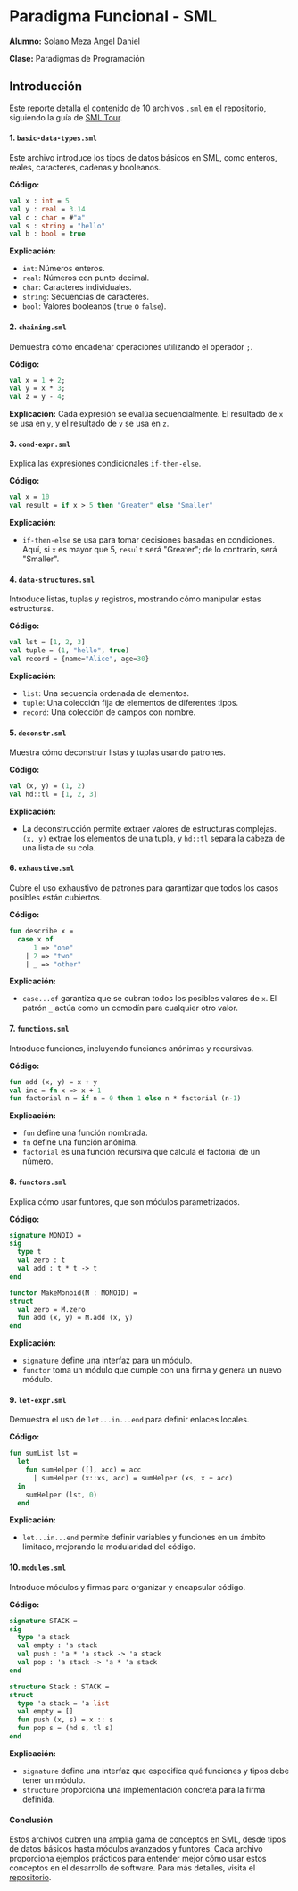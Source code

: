# Paradigma Funcional - SML

**Alumno:** Solano Meza Angel Daniel


**Clase:** Paradigmas de Programación

## Introducción
Este reporte detalla el contenido de 10 archivos `.sml` en el repositorio, siguiendo la guía de [SML Tour](https://saityi.github.io/sml-tour/tour/welcome).

#### 1. `basic-data-types.sml`
Este archivo introduce los tipos de datos básicos en SML, como enteros, reales, caracteres, cadenas y booleanos.

**Código:**
```sml
val x : int = 5
val y : real = 3.14
val c : char = #"a"
val s : string = "hello"
val b : bool = true
```
**Explicación:**
- `int`: Números enteros.
- `real`: Números con punto decimal.
- `char`: Caracteres individuales.
- `string`: Secuencias de caracteres.
- `bool`: Valores booleanos (`true` o `false`).

#### 2. `chaining.sml`
Demuestra cómo encadenar operaciones utilizando el operador `;`.

**Código:**
```sml
val x = 1 + 2;
val y = x * 3;
val z = y - 4;
```
**Explicación:**
Cada expresión se evalúa secuencialmente. El resultado de `x` se usa en `y`, y el resultado de `y` se usa en `z`.

#### 3. `cond-expr.sml`
Explica las expresiones condicionales `if-then-else`.

**Código:**
```sml
val x = 10
val result = if x > 5 then "Greater" else "Smaller"
```
**Explicación:**
- `if-then-else` se usa para tomar decisiones basadas en condiciones. Aquí, si `x` es mayor que 5, `result` será "Greater"; de lo contrario, será "Smaller".

#### 4. `data-structures.sml`
Introduce listas, tuplas y registros, mostrando cómo manipular estas estructuras.

**Código:**
```sml
val lst = [1, 2, 3]
val tuple = (1, "hello", true)
val record = {name="Alice", age=30}
```
**Explicación:**
- `list`: Una secuencia ordenada de elementos.
- `tuple`: Una colección fija de elementos de diferentes tipos.
- `record`: Una colección de campos con nombre.

#### 5. `deconstr.sml`
Muestra cómo deconstruir listas y tuplas usando patrones.

**Código:**
```sml
val (x, y) = (1, 2)
val hd::tl = [1, 2, 3]
```
**Explicación:**
- La deconstrucción permite extraer valores de estructuras complejas. `(x, y)` extrae los elementos de una tupla, y `hd::tl` separa la cabeza de una lista de su cola.

#### 6. `exhaustive.sml`
Cubre el uso exhaustivo de patrones para garantizar que todos los casos posibles están cubiertos.

**Código:**
```sml
fun describe x =
  case x of
      1 => "one"
    | 2 => "two"
    | _ => "other"
```
**Explicación:**
- `case...of` garantiza que se cubran todos los posibles valores de `x`. El patrón `_` actúa como un comodín para cualquier otro valor.

#### 7. `functions.sml`
Introduce funciones, incluyendo funciones anónimas y recursivas.

**Código:**
```sml
fun add (x, y) = x + y
val inc = fn x => x + 1
fun factorial n = if n = 0 then 1 else n * factorial (n-1)
```
**Explicación:**
- `fun` define una función nombrada.
- `fn` define una función anónima.
- `factorial` es una función recursiva que calcula el factorial de un número.

#### 8. `functors.sml`
Explica cómo usar funtores, que son módulos parametrizados.

**Código:**
```sml
signature MONOID =
sig
  type t
  val zero : t
  val add : t * t -> t
end

functor MakeMonoid(M : MONOID) =
struct
  val zero = M.zero
  fun add (x, y) = M.add (x, y)
end
```
**Explicación:**
- `signature` define una interfaz para un módulo.
- `functor` toma un módulo que cumple con una firma y genera un nuevo módulo.

#### 9. `let-expr.sml`
Demuestra el uso de `let...in...end` para definir enlaces locales.

**Código:**
```sml
fun sumList lst =
  let
    fun sumHelper ([], acc) = acc
      | sumHelper (x::xs, acc) = sumHelper (xs, x + acc)
  in
    sumHelper (lst, 0)
  end
```
**Explicación:**
- `let...in...end` permite definir variables y funciones en un ámbito limitado, mejorando la modularidad del código.

#### 10. `modules.sml`
Introduce módulos y firmas para organizar y encapsular código.

**Código:**
```sml
signature STACK =
sig
  type 'a stack
  val empty : 'a stack
  val push : 'a * 'a stack -> 'a stack
  val pop : 'a stack -> 'a * 'a stack
end

structure Stack : STACK =
struct
  type 'a stack = 'a list
  val empty = []
  fun push (x, s) = x :: s
  fun pop s = (hd s, tl s)
end
```
**Explicación:**
- `signature` define una interfaz que especifica qué funciones y tipos debe tener un módulo.
- `structure` proporciona una implementación concreta para la firma definida.

#### Conclusión
Estos archivos cubren una amplia gama de conceptos en SML, desde tipos de datos básicos hasta módulos avanzados y funtores. Cada archivo proporciona ejemplos prácticos para entender mejor cómo usar estos conceptos en el desarrollo de software. Para más detalles, visita el [repositorio](https://github.com/DanielSolano/P.P/tree/main/Practica3).